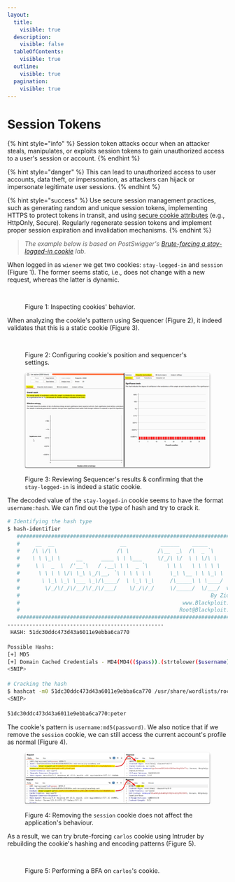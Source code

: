 ```yaml
---
layout:
  title:
    visible: true
  description:
    visible: false
  tableOfContents:
    visible: true
  outline:
    visible: true
  pagination:
    visible: true
---
```


# Session Tokens

{% hint style="info" %}
Session token attacks occur when an attacker steals, manipulates, or exploits session tokens to gain unauthorized access to a user's session or account.
{% endhint %}

{% hint style="danger" %}
This can lead to unauthorized access to user accounts, data theft, or impersonation, as attackers can hijack or impersonate legitimate user sessions.
{% endhint %}

{% hint style="success" %}
Use secure session management practices, such as generating random and unique session tokens, implementing HTTPS to protect tokens in transit, and using [secure cookie attributes](../common-findings/cookie-flags.md) (e.g., HttpOnly, Secure). Regularly regenerate session tokens and implement proper session expiration and invalidation mechanisms.
{% endhint %}

> _The example below is based on PostSwigger's_ [_Brute-forcing a stay-logged-in cookie_](https://portswigger.net/web-security/authentication/other-mechanisms/lab-brute-forcing-a-stay-logged-in-cookie) _lab._

When logged in as `wiener` we get two cookies: `stay-logged-in` and `session` (Figure 1). The former seems static, i.e., does not change with a new request, whereas the latter is dynamic.

<figure><img src="../../.gitbook/assets/web_auth_tokens_1.avif" alt=""><figcaption><p>Figure 1: Inspecting cookies' behavior.</p></figcaption></figure>

When analyzing the cookie's pattern using Sequencer (Figure 2), it indeed validates that this is a static cookie (Figure 3).

<figure><img src="../../.gitbook/assets/web_auth_tokens_2.avif" alt=""><figcaption><p>Figure 2: Configuring cookie's position and sequencer's settings.</p></figcaption></figure>

<figure><img src="../../.gitbook/assets/web_auth_tokens_3.png" alt=""><figcaption><p>Figure 3: Reviewing Sequencer's results &#x26; confirming that the <code>stay-logged-in</code> is indeed a static cookie.</p></figcaption></figure>

The decoded value of the `stay-logged-in` cookie seems to have the format `username:hash`. We can find out the type of hash and try to crack it.

```bash
# Identifying the hash type
$ hash-identifier
   #########################################################################
   #     __  __                     __           ______    _____           #
   #    /\ \/\ \                   /\ \         /\__  _\  /\  _ `\         #
   #    \ \ \_\ \     __      ____ \ \ \___     \/_/\ \/  \ \ \/\ \        #
   #     \ \  _  \  /'__`\   / ,__\ \ \  _ `\      \ \ \   \ \ \ \ \       #
   #      \ \ \ \ \/\ \_\ \_/\__, `\ \ \ \ \ \      \_\ \__ \ \ \_\ \      #
   #       \ \_\ \_\ \___ \_\/\____/  \ \_\ \_\     /\_____\ \ \____/      #
   #        \/_/\/_/\/__/\/_/\/___/    \/_/\/_/     \/_____/  \/___/  v1.2 #
   #                                                             By Zion3R #
   #                                                    www.Blackploit.com #
   #                                                   Root@Blackploit.com #
   #########################################################################
--------------------------------------------------
 HASH: 51dc30ddc473d43a6011e9ebba6ca770

Possible Hashs:
[+] MD5
[+] Domain Cached Credentials - MD4(MD4(($pass)).(strtolower($username)))
<SNIP>

# Cracking the hash
$ hashcat -m0 51dc30ddc473d43a6011e9ebba6ca770 /usr/share/wordlists/rockyou
<SNIP>

51dc30ddc473d43a6011e9ebba6ca770:peter
```

The cookie's pattern is `username:md5(password)`. We also notice that if we remove the `session` cookie, we can still access the current account's profile as normal (Figure 4).

<figure><img src="../../.gitbook/assets/web_auth_tokens_4.png" alt=""><figcaption><p>Figure 4: Removing the <code>session</code> cookie does not affect the application's behaviour.</p></figcaption></figure>

As a result, we can try brute-forcing `carlos` cookie using Intruder by rebuilding the cookie's hashing and encoding patterns (Figure 5).

<figure><img src="../../.gitbook/assets/web_auth_tokens_5.avif" alt=""><figcaption><p>Figure 5: Performing a BFA on <code>carlos</code>'s cookie.</p></figcaption></figure>
